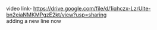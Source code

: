 video link-
https://drive.google.com/file/d/1iqhczx-LzrUlte-bn2eiaNMKMPgzE2kt/view?usp=sharing
<br>
adding a new line now